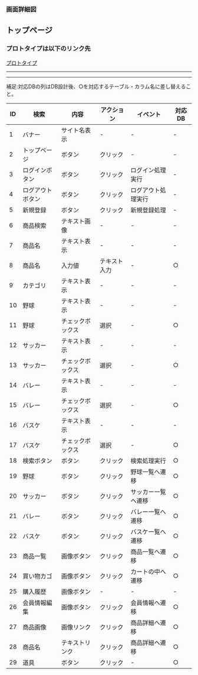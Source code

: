 ### 画面詳細図
## トップページ
### プロトタイプは以下のリンク先
[プロトタイプ]()
*****


*****

補足:対応DBの列はDB設計後、○を対応するテーブル・カラム名に差し替えること。

| ID | 検索 | 内容 | アクション | イベント | 対応DB |
|----|-----|-----|---------|--------|-------|
|1|バナー|サイト名表示|-|-|-|
|2|トップページ|ボタン|クリック|-|-|
|3|ログインボタン|ボタン|クリック|ログイン処理実行|-|
|4|ログアウトボタン|ボタン|クリック|ログアウト処理実行|-|
|5|新規登録|ボタン|クリック|新規登録処理|-|
|6|商品検索|テキスト画像|-|-|-|
|7|商品名|テキスト表示|-|-|-|
|8|商品名|入力値|テキスト入力|-|○|
|9|カテゴリ|テキスト表示|-|-|-|
|10|野球|テキスト表示|-|-|-|
|11|野球|チェックボックス|選択|-|○|
|12|サッカー|テキスト表示|-|-|-|
|13|サッカー|チェックボックス|選択|-|○|
|14|バレー|テキスト表示|-|-|-|
|15|バレー|チェックボックス|選択|-|○|
|16|バスケ|テキスト表示|-|-|-|
|17|バスケ|チェックボックス|選択|-|○|
|18|検索ボタン|ボタン|クリック|検索処理実行|○|
|19|野球|ボタン|クリック|野球一覧へ遷移|○|
|20|サッカー|ボタン|クリック|サッカー一覧へ遷移|○|
|21|バレー|ボタン|クリック|バレー一覧へ遷移|○|
|22|バスケ|ボタン|クリック|バスケ一覧へ遷移|○|
|23|商品一覧|画像ボタン|クリック|商品一覧へ遷移|○|
|24|買い物カゴ|画像ボタン|クリック|カートの中へ遷移|○|
|25|購入履歴|画像ボタン|-|-|-|
|26|会員情報編集|画像ボタン|クリック|会員情報へ遷移|○|
|27|商品画像|画像リンク|クリック|商品詳細へ遷移|○|
|28|商品名|テキストリンク|クリック|商品詳細へ遷移|○|
|29|道具|ボタン|クリック|-|○|
